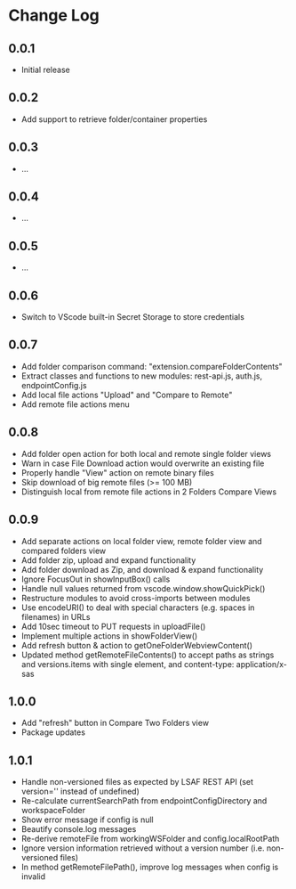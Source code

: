 # Change Log

## 0.0.1

- Initial release

## 0.0.2

- Add support to retrieve folder/container properties

## 0.0.3

- ...

## 0.0.4

- ...

## 0.0.5

- ...

## 0.0.6

- Switch to VScode built-in Secret Storage to store credentials

## 0.0.7

- Add folder comparison command: "extension.compareFolderContents"
- Extract classes and functions to new modules: rest-api.js, auth.js, endpointConfig.js
- Add local file actions "Upload" and "Compare to Remote"
- Add remote file actions menu

## 0.0.8

- Add folder open action for both local and remote single folder views
- Warn in case File Download action would overwrite an existing file
- Properly handle "View" action on remote binary files
- Skip download of big remote files (>= 100 MB)
- Distinguish local from remote file actions in 2 Folders Compare Views

## 0.0.9

- Add separate actions on local folder view, remote folder view and compared folders view
- Add folder zip, upload and expand functionality
- Add folder download as Zip, and download & expand functionality
- Ignore FocusOut in showInputBox() calls
- Handle null values returned from vscode.window.showQuickPick()
- Restructure modules to avoid cross-imports between modules
- Use encodeURI() to deal with special characters (e.g. spaces in filenames) in URLs
- Add 10sec timeout to PUT requests in uploadFile()
- Implement multiple actions in showFolderView()
- Add refresh button & action to getOneFolderWebviewContent()
- Updated method getRemoteFileContents() to accept paths as strings and versions.items with single element, and content-type: application/x-sas

## 1.0.0

- Add "refresh" button in Compare Two Folders view
- Package updates

## 1.0.1

- Handle non-versioned files as expected by LSAF REST API (set version='' instead of undefined)
- Re-calculate currentSearchPath from endpointConfigDirectory and workspaceFolder
- Show error message if config is null
- Beautify console.log messages
- Re-derive remoteFile from workingWSFolder and config.localRootPath
- Ignore version information retrieved without a version number (i.e. non-versioned files)
- In method getRemoteFilePath(), improve log messages when config is invalid

